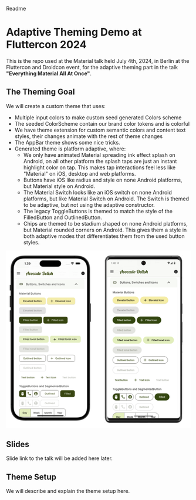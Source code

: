 Readme

# Adaptive Theming Demo at Fluttercon 2024

This is the repo used at the Material talk held July 4th, 2024, in Berlin at the Fluttercon and Droidcon event, for the adaptive theming part in the talk **"Everything Material All At Once"**.

## The Theming Goal

We will create a custom theme that uses: 

* Multiple input colors to make custom seed generated Colors scheme
* The seeded ColorScheme contain our brand color tokens and is colorful
* We have theme extension for custom semantic colors and content text styles, their changes animate with the rest of theme changes
* The AppBar theme shows some nice tricks.
* Generated theme is platform adaptive, where:   
  * We only have animated Material spreading ink effect splash on Android, on all other platform the splash taps are just an instant highlight color on tap. This makes tap interactions feel less like "Material" on iOS, desktop and web platforms.
  * Buttons have iOS like radius and style on none Android platforms, but Material style on Android.
  * The Material Switch looks like an iOS switch on none Android platforms, but like Material Switch on Android. The Switch is themed to be adaptive, but not using the adaptive constructor.
  * The legacy ToggleButtons is themed to match the style of the FilledButton and OutlinedButton.
  * Chips are themed to be stadium shaped on none Android platforms, but Material rounded corners on Android. This gives them a style in both adaptive modes that differentiates them from the used button styles.


<img src="https://raw.githubusercontent.com/rydmike/theming_workshop/master/doc_images/avo-target.png" alt="avo-target"/>

## Slides

Slide link to the talk will be added here later.

## Theme Setup

We will describe and explain the theme setup here.